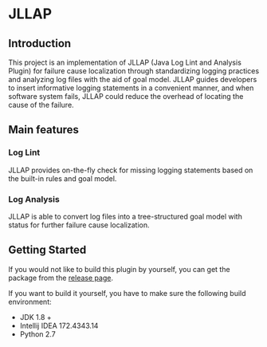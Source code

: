 # JLLAP

## Introduction

This project is an implementation of JLLAP (Java Log Lint and Analysis Plugin) for failure cause localization through standardizing logging practices and analyzing log files with the aid of goal model.
JLLAP guides developers to insert informative logging statements in a convenient manner, and when software system fails, JLLAP could reduce the overhead of locating the cause of the failure.

## Main features

### Log Lint

JLLAP provides on-the-fly check for missing logging statements based on the built-in rules and goal model.

### Log Analysis

JLLAP is able to convert log files into a tree-structured goal model with status for further failure cause localization.

## Getting Started

If you would not like to build this plugin by yourself, you can get the package from the [release page](https://github.com/NJU-LogHelper/NJU-LogHelper/releases).

If you want to build it yourself, you have to make sure the following build environment:

- JDK 1.8 +
- Intellij IDEA 172.4343.14
- Python 2.7

